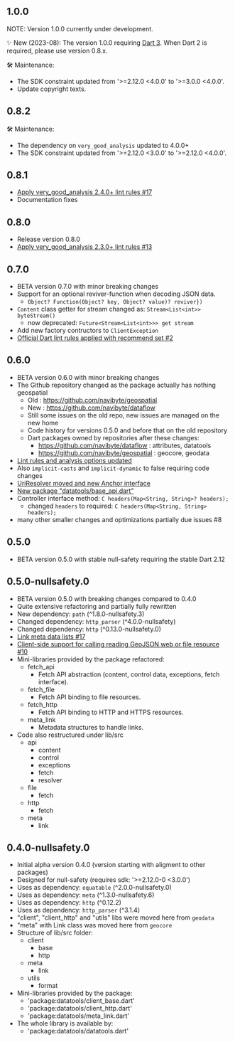 ## 1.0.0

NOTE: Version 1.0.0 currently under development.

✨ New (2023-08): The version 1.0.0 requiring [Dart 3](https://dart.dev/resources/dart-3-migration). When Dart 2 is required, please use version 0.8.x.

🛠 Maintenance:
- The SDK constraint updated from '>=2.12.0 <4.0.0' to '>=3.0.0 <4.0.0'.
- Update copyright texts.

## 0.8.2

🛠 Maintenance:
- The dependency on `very_good_analysis` updated to 4.0.0+ 
- The SDK constraint updated from '>=2.12.0 <3.0.0' to '>=2.12.0 <4.0.0'.

## 0.8.1

- [Apply very_good_analysis 2.4.0+ lint rules #17](https://github.com/navibyte/dataflow/issues/17)
- Documentation fixes

## 0.8.0

- Release version 0.8.0
- [Apply very_good_analysis 2.3.0+ lint rules #13](https://github.com/navibyte/dataflow/issues/13)

## 0.7.0

- BETA version 0.7.0 with minor breaking changes
- Support for an optional reviver-function when decoding JSON data.
  - `Object? Function(Object? key, Object? value)? reviver})`
- `Content` class getter for stream changed as: `Stream<List<int>> byteStream()` 
  - now deprecated: `Future<Stream<List<int>>> get stream`   
- Add new factory contructors to `ClientException`  
- [Official Dart lint rules applied with recommend set #2](https://github.com/navibyte/dataflow/issues/2)

## 0.6.0

- BETA version 0.6.0 with minor breaking changes
- The Github repository changed as the package actually has nothing geospatial
  - Old : https://github.com/navibyte/geospatial
  - New : https://github.com/navibyte/dataflow
  - Still some issues on the old repo, new issues are managed on the new home
  - Code history for versions 0.5.0 and before that on the old repository
  - Dart packages owned by repositories after these changes:
    - https://github.com/navibyte/dataflow : attributes, datatools 
    - https://github.com/navibyte/geospatial : geocore, geodata
- [Lint rules and analysis options updated](https://github.com/navibyte/geospatial/issues/8)
- Also `implicit-casts` and `implicit-dynamic` to false requiring code changes
- [UriResolver moved and new Anchor interface](https://github.com/navibyte/geospatial/issues/20)
- [New package "datatools/base_api.dart"](https://github.com/navibyte/geospatial/issues/21)
- Controller interface method: `C headers(Map<String, String>? headers);`
  - changed `headers` to required: `C headers(Map<String, String> headers);`
- many other smaller changes and optimizations partially due issues #8 

## 0.5.0

- BETA version 0.5.0 with stable null-safety requiring the stable Dart 2.12

## 0.5.0-nullsafety.0

- BETA version 0.5.0 with breaking changes compared to 0.4.0
- Quite extensive refactoring and partially fully rewritten
- New dependency: `path` (^1.8.0-nullsafety.3)
- Changed dependency: `http_parser` (^4.0.0-nullsafety)
- Changed dependency: `http` (^0.13.0-nullsafety.0)
- [Link meta data lists #17](https://github.com/navibyte/geospatial/issues/17)
- [Client-side support for calling reading GeoJSON web or file resource #10](https://github.com/navibyte/geospatial/issues/10)
- Mini-libraries provided by the package refactored:
  - fetch_api
    - Fetch API abstraction (content, control data, exceptions, fetch interface).
  - fetch_file
    - Fetch API binding to file resources.
  - fetch_http
    - Fetch API binding to HTTP and HTTPS resources.
  - meta_link
    - Metadata structures to handle links.
- Code also restructured under lib/src
  - api
    - content
    - control
    - exceptions
    - fetch
    - resolver
  - file
    - fetch
  - http
    - fetch
  - meta
    - link
          
## 0.4.0-nullsafety.0

- Initial alpha version 0.4.0 (version starting with aligment to other packages)
- Designed for null-safety (requires sdk: '>=2.12.0-0 <3.0.0')
- Uses as dependency: `equatable` (^2.0.0-nullsafety.0)
- Uses as dependency: `meta` (^1.3.0-nullsafety.6)
- Uses as dependency: `http` (^0.12.2)
- Uses as dependency: `http_parser` (^3.1.4)
- "client", "client_http" and "utils" libs were moved here from `geodata`
- "meta" with Link class was moved here from `geocore`
- Structure of lib/src folder:
  - client
    - base
    - http
  - meta
    - link
  - utils
    - format
- Mini-libraries provided by the package:
  - 'package:datatools/client_base.dart'
  - 'package:datatools/client_http.dart'
  - 'package:datatools/meta_link.dart'
- The whole library is available by:
  - 'package:datatools/datatools.dart'
